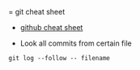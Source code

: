 
= git cheat sheet


- [github cheat sheet](https://github.github.com/training-kit/downloads/github-git-cheat-sheet.pdf)


 * Look all commits from certain file
```
git log --follow -- filename
```




